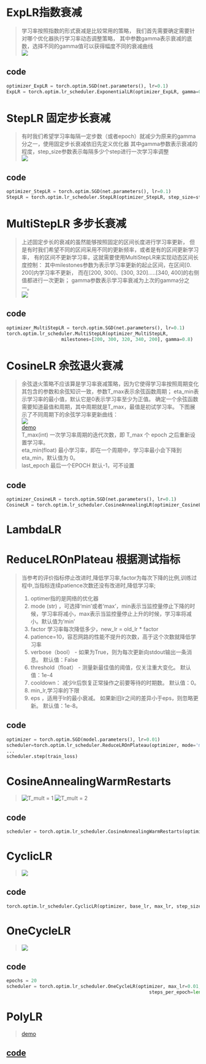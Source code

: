 # ExpLR指数衰减
> 学习率按照指数的形式衰减是比较常用的策略，
> 我们首先需要确定需要针对哪个优化器执行学习率动态调整策略，
> 其中参数gamma表示衰减的底数，选择不同的gamma值可以获得幅度不同的衰减曲线<br/>
> ![](ExpLR.jpg)
## code 
```python
optimizer_ExpLR = torch.optim.SGD(net.parameters(), lr=0.1)
ExpLR = torch.optim.lr_scheduler.ExponentialLR(optimizer_ExpLR, gamma=0.98)
```

# StepLR 固定步长衰减
> 有时我们希望学习率每隔一定步数（或者epoch）就减少为原来的gamma分之一，使用固定步长衰减依旧先定义优化器
> 其中gamma参数表示衰减的程度，step_size参数表示每隔多少个step进行一次学习率调整<br/>
> ![](StepLR.jpg)
## code 
```python
optimizer_StepLR = torch.optim.SGD(net.parameters(), lr=0.1)
StepLR = torch.optim.lr_scheduler.StepLR(optimizer_StepLR, step_size=step_size, gamma=0.65)
```

# MultiStepLR 多步长衰减
> 上述固定步长的衰减的虽然能够按照固定的区间长度进行学习率更新，
> 但是有时我们希望不同的区间采用不同的更新频率，或者是有的区间更新学习率，
> 有的区间不更新学习率，这就需要使用MultiStepLR来实现动态区间长度控制：
> 其中milestones参数为表示学习率更新的起止区间，在区间[0. 200]内学习率不更新，
> 而在[200, 300]、[300, 320].....[340, 400]的右侧值都进行一次更新；
> gamma参数表示学习率衰减为上次的gamma分之一。<br/>
> ![](MultiStepLR.jpg)
## code 
```python
optimizer_MultiStepLR = torch.optim.SGD(net.parameters(), lr=0.1)
torch.optim.lr_scheduler.MultiStepLR(optimizer_MultiStepLR,
                    milestones=[200, 300, 320, 340, 200], gamma=0.8)
```

# CosineLR 余弦退火衰减
> 余弦退火策略不应该算是学习率衰减策略，因为它使得学习率按照周期变化
> 其包含的参数和余弦知识一致，参数T_max表示余弦函数周期；
> eta_min表示学习率的最小值，默认它是0表示学习率至少为正值。
> 确定一个余弦函数需要知道最值和周期，其中周期就是T_max，最值是初试学习率。
> 下图展示了不同周期下的余弦学习率更新曲线：<br/>
> ![](CosineLR.jpg)<br/>
> [demo](../../../test/test_CosineAnnealingLR.py)<br/>
> T_max(int)	一次学习率周期的迭代次数，即 T_max 个 epoch 之后重新设置学习率。<br/>
eta_min(float)	最小学习率，即在一个周期中，学习率最小会下降到 eta_min，默认值为 0。<br/>
last_epoch	最后一个EPOCH 默认-1，可不设置
## code 
```python
optimizer_CosineLR = torch.optim.SGD(net.parameters(), lr=0.1)
CosineLR = torch.optim.lr_scheduler.CosineAnnealingLR(optimizer_CosineLR, T_max=150, eta_min=0)
```

# LambdaLR

# ReduceLROnPlateau 根据测试指标
> 当参考的评价指标停止改进时,降低学习率,factor为每次下降的比例,训练过程中,当指标连续patience次数还没有改进时,降低学习率;
> 1. optimer指的是网络的优化器
> 2. mode (str) ，可选择‘min’或者‘max’，min表示当监控量停止下降的时候，学习率将减小，max表示当监控量停止上升的时候，学习率将减小。默认值为‘min’
> 3. factor 学习率每次降低多少，new_lr = old_lr * factor
> 4. patience=10，容忍网路的性能不提升的次数，高于这个次数就降低学习率
> 5. verbose（bool） - 如果为True，则为每次更新向stdout输出一条消息。 默认值：False
> 6. threshold（float） - 测量新最佳值的阈值，仅关注重大变化。 默认值：1e-4
> 7. cooldown： 减少lr后恢复正常操作之前要等待的时期数。 默认值：0。
> 8. min_lr,学习率的下限
> 9. eps ，适用于lr的最小衰减。 如果新旧lr之间的差异小于eps，则忽略更新。 默认值：1e-8。
## code 
```python
optimizer = torch.optim.SGD(model.parameters(), lr=0.01)
scheduler=torch.optim.lr_scheduler.ReduceLROnPlateau(optimizer, mode='min', factor=0.1, patience=10, verbose=False, threshold=0.0001, threshold_mode='rel', cooldown=0, min_lr=0, eps=1e-08)
...
scheduler.step(train_loss)
```

# CosineAnnealingWarmRestarts
> ![T_mult = 1](CosineAnnealingWarmRestarts1.png)
> ![T_mult = 2](CosineAnnealingWarmRestarts2.png)
## code
```python
scheduler = torch.optim.lr_scheduler.CosineAnnealingWarmRestarts(optimizer, T_0=5, T_mult=1)
```

# CyclicLR
> ![](CyclicLR.png)
## code
```python
torch.optim.lr_scheduler.CyclicLR(optimizer, base_lr, max_lr, step_size_up=2000, step_size_down=None, mode=‘triangular’, gamma=1.0, scale_fn=None, scale_mode=‘cycle’, cycle_momentum=True, base_momentum=0.8, max_momentum=0.9, last_epoch=-1, verbose=False)
```

# OneCycleLR
> ![](OneCycleLR.png)
## code
```python
epochs = 20
scheduler = torch.optim.lr_scheduler.OneCycleLR(optimizer, max_lr=0.01,
                                                    steps_per_epoch=len(data_loader), epochs=epochs)
```

# PolyLR
> [demo](../../../test/test_PolyLR.py)
## [code](poly_lr.py)
